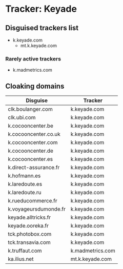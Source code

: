 # Tracker: Keyade

## Disguised trackers list

* k.keyade.com
    * mt.k.keyade.com

### Rarely active trackers

* k.madmetrics.com

## Cloaking domains

| Disguise | Tracker |
| ---- | ---- |
| clk.boulanger.com | k.keyade.com |
| clk.ubi.com | k.keyade.com |
| k.cocooncenter.be | k.keyade.com |
| k.cocooncenter.co.uk | k.keyade.com |
| k.cocooncenter.com | k.keyade.com |
| k.cocooncenter.de | k.keyade.com |
| k.cocooncenter.es | k.keyade.com |
| k.direct-assurance.fr | k.keyade.com |
| k.hofmann.es | k.keyade.com |
| k.laredoute.es | k.keyade.com |
| k.laredoute.ru | k.keyade.com |
| k.rueducommerce.fr | k.keyade.com |
| k.voyageursdumonde.fr | k.keyade.com |
| keyade.alltricks.fr | k.keyade.com |
| keyade.ooreka.fr | k.keyade.com |
| tck.photobox.com | k.keyade.com |
| tck.transavia.com | k.keyade.com |
| k.truffaut.com | k.madmetrics.com |
| ka.ilius.net | mt.k.keyade.com |